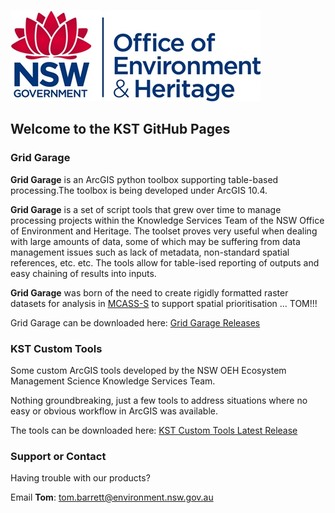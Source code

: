 ![oeh logo](https://github.com/NSW-OEH-EMS-KST/NSW-OEH-EMS-KST.github.io/blob/master/img/oehlogo.png)

## Welcome to the KST GitHub Pages

### Grid Garage

**Grid Garage** is an ArcGIS python toolbox supporting table-based processing.The toolbox is being developed under ArcGIS 10.4. 

**Grid Garage** is a set of script tools that grew over time to manage processing projects within the Knowledge Services Team of the NSW Office of Environment and Heritage. The toolset proves very useful when dealing with large amounts of data, some of which may be suffering from data management issues such as lack of metadata, non-standard spatial references, etc. etc. The tools allow for table-ised reporting of outputs and easy chaining of results into inputs.

**Grid Garage** was born of the need to create rigidly formatted raster datasets for analysis in [MCASS-S](http://www.agriculture.gov.au/abares/aclump/multi-criteria-analysis) to support spatial prioritisation ... TOM!!!

Grid Garage can be downloaded here:
[Grid Garage Releases](https://github.com/NSW-OEH-EMS-KST/grid-garage/releases)


### KST Custom Tools

Some custom ArcGIS tools developed by the NSW OEH Ecosystem Management Science Knowledge Services Team.

Nothing groundbreaking, just a few tools to address situations where no easy or obvious workflow in ArcGIS was available.

The tools can be downloaded here: 
[KST Custom Tools Latest Release](https://github.com/NSW-OEH-EMS-KST/kst-custom-tools/tree/kst_custom_tools_1.0.0)



### Support or Contact

Having trouble with our products?

Email **Tom**: tom.barrett@environment.nsw.gov.au


